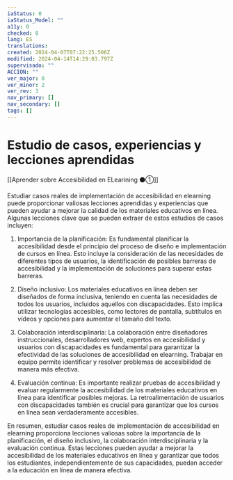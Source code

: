 ```yaml
---
iaStatus: 0
iaStatus_Model: ""
a11y: 0
checked: 0
lang: ES
translations: 
created: 2024-04-07T07:22:25.506Z
modified: 2024-04-14T14:29:03.797Z
supervisado: ""
ACCION: ""
ver_major: 0
ver_minor: 2
ver_rev: 3
nav_primary: []
nav_secondary: []
tags: []
---
```

# Estudio de casos, experiencias y lecciones aprendidas

[[Aprender sobre Accesibilidad en ELearining ⚫①]]

Estudiar casos reales de implementación de accesibilidad en elearning puede proporcionar valiosas lecciones aprendidas y experiencias que pueden ayudar a mejorar la calidad de los materiales educativos en línea. Algunas lecciones clave que se pueden extraer de estos estudios de casos incluyen:

1. Importancia de la planificación: Es fundamental planificar la accesibilidad desde el principio del proceso de diseño e implementación de cursos en línea. Esto incluye la consideración de las necesidades de diferentes tipos de usuarios, la identificación de posibles barreras de accesibilidad y la implementación de soluciones para superar estas barreras.

2. Diseño inclusivo: Los materiales educativos en línea deben ser diseñados de forma inclusiva, teniendo en cuenta las necesidades de todos los usuarios, incluidos aquellos con discapacidades. Esto implica utilizar tecnologías accesibles, como lectores de pantalla, subtítulos en vídeos y opciones para aumentar el tamaño del texto.

3. Colaboración interdisciplinaria: La colaboración entre diseñadores instruccionales, desarrolladores web, expertos en accesibilidad y usuarios con discapacidades es fundamental para garantizar la efectividad de las soluciones de accesibilidad en elearning. Trabajar en equipo permite identificar y resolver problemas de accesibilidad de manera más efectiva.

4. Evaluación continua: Es importante realizar pruebas de accesibilidad y evaluar regularmente la accesibilidad de los materiales educativos en línea para identificar posibles mejoras. La retroalimentación de usuarios con discapacidades también es crucial para garantizar que los cursos en línea sean verdaderamente accesibles.

En resumen, estudiar casos reales de implementación de accesibilidad en elearning proporciona lecciones valiosas sobre la importancia de la planificación, el diseño inclusivo, la colaboración interdisciplinaria y la evaluación continua. Estas lecciones pueden ayudar a mejorar la accesibilidad de los materiales educativos en línea y garantizar que todos los estudiantes, independientemente de sus capacidades, puedan acceder a la educación en línea de manera efectiva.
